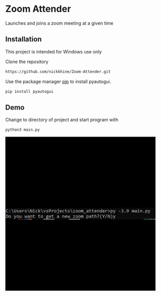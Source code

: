 
# Zoom Attender
Launches and joins a zoom meeting at a given time
## Installation

This project is intended for Windows use only

Clone the repository


```bash
https://github.com/nickkhine/Zoom-Attender.git
```

Use the package manager [pip](https://pip.pypa.io/en/stable/) to install pyautogui.

```bash
pip install pyautogui
```


## Demo
Change to directory of project and start program with
```bash
python3 main.py
```
![](giphy.gif)

